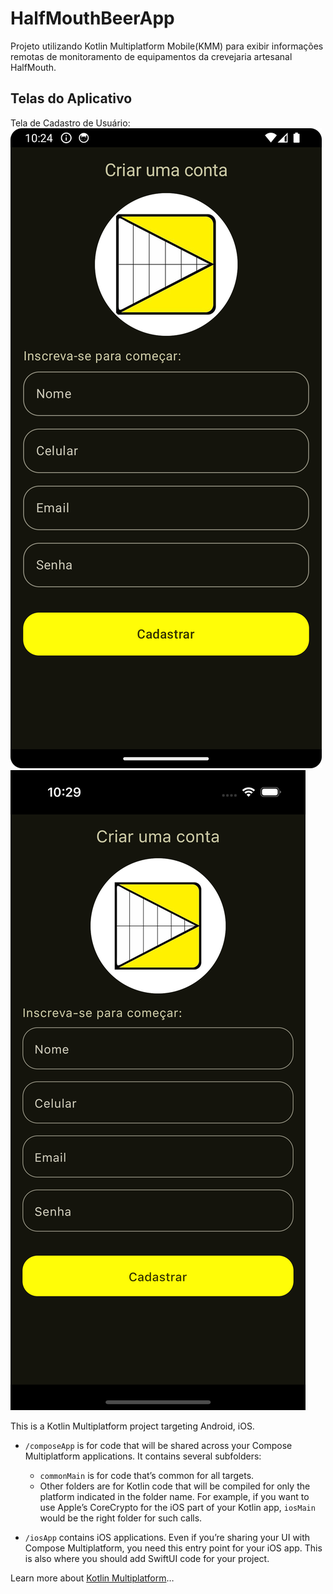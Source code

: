 # HalfMouthBeerApp

Projeto utilizando Kotlin Multiplatform Mobile(KMM) para exibir informações remotas de monitoramento
de equipamentos da crevejaria artesanal HalfMouth.

## Telas do Aplicativo

Tela de Cadastro de Usuário:
![KMM-image](screen/Screen_android.png)
![KMM-image](screen/Screen_iPhone.png)

This is a Kotlin Multiplatform project targeting Android, iOS.

* `/composeApp` is for code that will be shared across your Compose Multiplatform applications.
  It contains several subfolders:
  - `commonMain` is for code that’s common for all targets.
  - Other folders are for Kotlin code that will be compiled for only the platform indicated in the folder name.
    For example, if you want to use Apple’s CoreCrypto for the iOS part of your Kotlin app,
    `iosMain` would be the right folder for such calls.

* `/iosApp` contains iOS applications. Even if you’re sharing your UI with Compose Multiplatform, 
  you need this entry point for your iOS app. This is also where you should add SwiftUI code for your project.


Learn more about [Kotlin Multiplatform](https://www.jetbrains.com/help/kotlin-multiplatform-dev/get-started.html)…